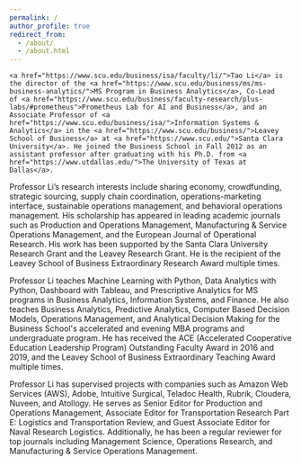 ```yaml
---
permalink: /
author_profile: true
redirect_from: 
  - /about/
  - /about.html
---
```


    <a href="https://www.scu.edu/business/isa/faculty/li/">Tao Li</a> is the director of the <a href="https://www.scu.edu/business/ms/ms-business-analytics/">MS Program in Business Analytics</a>, Co-Lead of <a href="https://www.scu.edu/business/faculty-research/plus-labs/#prometheus">Prometheus Lab for AI and Business</a>, and an Associate Professor of <a href="https://www.scu.edu/business/isa/">Information Systems & Analytics</a> in the <a href="https://www.scu.edu/business/">Leavey School of Business</a> at <a href="https://www.scu.edu/">Santa Clara University</a>. He joined the Business School in Fall 2012 as an assistant professor after graduating with his Ph.D. from <a href="https://www.utdallas.edu/">The University of Texas at Dallas</a>.

  <p>
    Professor Li’s research interests include sharing economy, crowdfunding, strategic sourcing, supply chain coordination, operations-marketing interface, sustainable operations management, and behavioral operations management. His scholarship has appeared in leading academic journals such as Production and Operations Management, Manufacturing & Service Operations Management, and the European Journal of Operational Research. His work has been supported by the Santa Clara University Research Grant and the Leavey Research Grant. He is the recipient of the Leavey School of Business Extraordinary Research Award multiple times.
  </p>
  
  <p>
    Professor Li teaches Machine Learning with Python, Data Analytics with Python, Dashboard with Tableau, and Prescriptive Analytics for MS programs in Business Analytics, Information Systems, and Finance. He also teaches Business Analytics, Predictive Analytics, Computer Based Decision Models, Operations Management, and Analytical Decision Making for the Business School's accelerated and evening MBA programs and undergraduate program. He has received the ACE (Accelerated Cooperative Education Leadership Program) Outstanding Faculty Award in 2016 and 2019, and the Leavey School of Business Extraordinary Teaching Award multiple times.
  </p>
  
  <p>
    Professor Li has supervised projects with companies such as Amazon Web Services (AWS), Adobe, Intuitive Surgical, Teladoc Health, Rubrik, Cloudera, Nuveen, and Atollogy. He serves as Senior Editor for Production and Operations Management, Associate Editor for Transportation Research Part E: Logistics and Transportation Review, and Guest Associate Editor for Naval Research Logistics. Additionally, he has been a regular reviewer for top journals including Management Science, Operations Research, and Manufacturing & Service Operations Management.
  </p>
